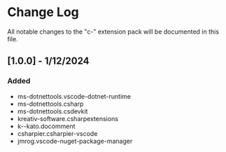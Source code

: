 # Change Log
All notable changes to the "c-" extension pack will be documented in this file.

## [1.0.0] - 1/12/2024
### Added
- ms-dotnettools.vscode-dotnet-runtime
- ms-dotnettools.csharp
- ms-dotnettools.csdevkit
- kreativ-software.csharpextensions
- k--kato.docomment
- csharpier.csharpier-vscode
- jmrog.vscode-nuget-package-manager

